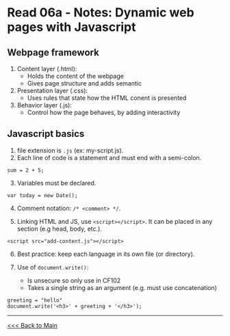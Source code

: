 # Read 06a - Notes: Dynamic web pages with Javascript

## Webpage framework

1. Content layer (.html):
    + Holds the content of the webpage
    + Gives page structure and adds semantic
2. Presentation layer (.css):
    + Uses rules that state how the HTML conent is presented
3. Behavior layer (.js):
    + Control how the page behaves, by adding interactivity

## Javascript basics
1. file extension is `.js` (ex: my-script.js).
2. Each line of code is a statement and must end with a semi-colon.
```
sum = 2 + 5;
```
3. Variables must be declared.
```
var today = new Date();
```
4. Comment notation: `/* <comment> */`.

5. Linking HTML and JS, use `<script></script>`. It can be placed in any section (e.g head, body, etc.).
```
<script src="add-content.js"></script>
```
6. Best practice:  keep each language in its own file (or directory). 

7. Use of `document.write()`:
    + Is unsecure so only use in CF102
    + Takes a single string as an argument (e.g. must use concatenation)
```
greeting = "hello"
document.write('<h3>' + greeting + '</h3>');
```
***
[<<< Back to Main](https://sangmlee76.github.io/reading-notes/)
